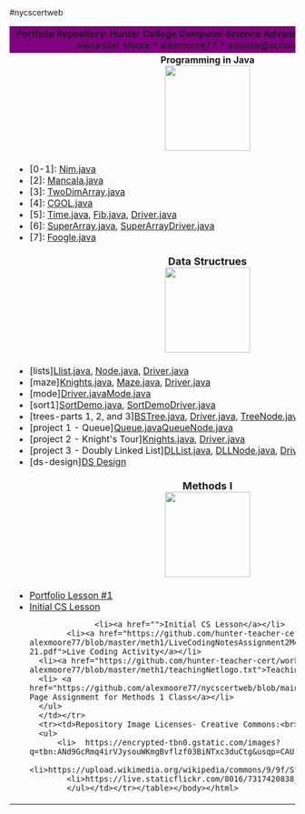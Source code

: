 <html>
      <head></head>
      <body>
#nycscertweb
<table>
<tr><td align=center bgcolor=800080><b>       Portfolio Repository: Hunter College Computer Science Advanced Certificate Program</b>
      <br> Alexander Moore * alexmoore77 * amoore@schools.nyc.gov</font>
            </td></tr>
      <tr><td align=center><b>Programming in Java</b><br><img src="https://live.staticflickr.com/8016/7317420838_edb29a4043_b.jpg" width=150></td></tr>
<tr><td><ul>
      <li>[0-1]:  <a href="https://github.com/hunter-teacher-cert/work_csci70900-alexmoore77/blob/master/1/Nim.java">Nim.java</a>            
      <li>[2]:  <a href="https://github.com/hunter-teacher-cert/work_csci70900-alexmoore77/blob/master/2/Mancala.java">Mancala.java</a></li>
            <li>[3]: <a href="https://github.com/hunter-teacher-cert/work_csci70900-alexmoore77/blob/master/3/TwoDimArray.java">TwoDimArray.java</a></li>
            <li>[4]: <a href="https://github.com/hunter-teacher-cert/work_csci70900-alexmoore77/blob/master/4/CGOL.java">CGOL.java</a></li>
            <li>[5]: <a href="https://github.com/hunter-teacher-cert/work_csci70900-alexmoore77/blob/master/5/Time.java">Time.java</a>, <a href="https://github.com/hunter-teacher-cert/work_csci70900-alexmoore77/blob/master/5/Fib.java">Fib.java</a>, <a href="https://github.com/hunter-teacher-cert/work_csci70900-alexmoore77/blob/master/5/Driver.java">Driver.java</a></li>
            <li>[6]: <a href="https://github.com/hunter-teacher-cert/work_csci70900-alexmoore77/blob/master/6/SuperArray.java">SuperArray.java</a>, <a href="https://github.com/hunter-teacher-cert/work_csci70900-alexmoore77/blob/master/6/SuperArrayDriver.java">SuperArrayDriver.java</a></li>
            <li>[7]: <a href="https://github.com/hunter-teacher-cert/work_csci70900-alexmoore77/blob/master/7/Foogle.java">Foogle.java</a></li>
            </ul>
      </td></tr><tr><td align=center><font size=+1><b>Data Structrues</b><br><img src="https://upload.wikimedia.org/wikipedia/commons/9/9f/Stack_data_structure.gif" width=150></b>
      </td></tr><tr><td><ul><li>[lists]<a href="https://github.com/hunter-teacher-cert/work_csci70900-alexmoore77/blob/master/ds/lists/Llist.java">Llist.java</a>, <a href="https://github.com/hunter-teacher-cert/work_csci70900-alexmoore77/blob/master/ds/lists/Node.java">Node.java</a>, <a href="https://github.com/hunter-teacher-cert/work_csci70900-alexmoore77/blob/master/ds/lists/Driver.java">Driver.java</a></li>
      <li>[maze]<a href="https://github.com/hunter-teacher-cert/work_csci70900-alexmoore77/blob/master/ds/maze/Knights.java">Knights.java</a>, <a href="https://github.com/hunter-teacher-cert/work_csci70900-alexmoore77/blob/master/ds/maze/Maze.java">Maze.java</a>, <a href="https://github.com/hunter-teacher-cert/work_csci70900-alexmoore77/blob/master/ds/maze/Driver.java">Driver.java</a></li>
      <li>[mode]<a href="https://github.com/hunter-teacher-cert/work_csci70900-alexmoore77/blob/master/ds/mode/Driver.java">Driver.java</a><a href="https://github.com/hunter-teacher-cert/work_csci70900-alexmoore77/blob/master/ds/mode/Mode.java">Mode.java</a></li>
            <li>[sort1]<a href="https://github.com/hunter-teacher-cert/work_csci70900-alexmoore77/blob/master/ds/sort1/SortDemo.java">SortDemo.java</a>, <a href="https://github.com/hunter-teacher-cert/work_csci70900-alexmoore77/blob/master/ds/sort1/SortDemoDriver.java">SortDemoDriver.java</a></li>
      <li>[trees-parts 1, 2, and 3]<a href="https://github.com/hunter-teacher-cert/work_csci70900-alexmoore77/blob/master/ds/treesWorkingPts123/BSTree.java">BSTree.java</a>, <a href="https://github.com/hunter-teacher-cert/work_csci70900-alexmoore77/blob/master/ds/treesWorkingPts123/Driver.java">Driver.java</a>, <a href="https://github.com/hunter-teacher-cert/work_csci70900-alexmoore77/blob/master/ds/treesWorkingPts123/TreeNode.java">TreeNode.java</a></li>
      <li>[project 1 - Queue]<a href="https://github.com/hunter-teacher-cert/work_csci70900-alexmoore77/blob/master/ds/project1Queue/Queue.java">Queue.java</a><a href="https://github.com/hunter-teacher-cert/work_csci70900-alexmoore77/blob/master/ds/project1Queue/QueueNode.java">QueueNode.java</a><a href="QueueDriver.java"></a></li>
      <li>[project 2 - Knight's Tour]<a href="https://github.com/hunter-teacher-cert/work_csci70900-alexmoore77/blob/master/ds/project2KnightsTour/Knights.java">Knights.java</a>, <a href="https://github.com/hunter-teacher-cert/work_csci70900-alexmoore77/blob/master/ds/project2KnightsTour/Driver.java">Driver.java</a></li>
      <li>[project 3 - Doubly Linked List]<a href="https://github.com/hunter-teacher-cert/work_csci70900-alexmoore77/blob/master/ds/project3DoublyLinkedList/DLList.java">DLList.java</a>, <a href="https://github.com/hunter-teacher-cert/work_csci70900-alexmoore77/blob/master/ds/project3DoublyLinkedList/DLLNode.java">DLLNode.java</a>, <a href="https://github.com/hunter-teacher-cert/work_csci70900-alexmoore77/blob/master/ds/project3DoublyLinkedList/Driver.java">Driver.java</a></li>
            <li>[ds-design]<a href="https://github.com/hunter-teacher-cert/work_csci70900-alexmoore77/blob/master/ds/ds_design/ds_design.txt">DS Design</a></li>
      </ul>
      </td></tr><tr><td align=center> 
      <font size=+1><b>Methods I</b></font> <br><img src="https://drive.google.com/file/d/1-3uQeWwuJtiSesBSXDrfNv19DdHJWbjz/view?usp=sharing" width=150></td></tr>
      <tr><td>
            <ul>
                  <li><a href="">Portfolio Lesson #1</a></li>
<li><a href="">Initial CS Lesson</a></li>

                  <li><a href="">Initial CS Lesson</a></li>
            <li><a href="https://github.com/hunter-teacher-cert/work_csci70900-alexmoore77/blob/master/meth1/LiveCodingNotesAssignment2MethodsAlexMoore7-14-21.pdf">Live Coding Activity</a></li>
      <li><a href="https://github.com/hunter-teacher-cert/work_csci70900-alexmoore77/blob/master/meth1/teachingNetlogo.txt">Teaching Netlogo</a></li>
      <li> <a href="https://github.com/alexmoore77/nycscertweb/blob/main/README.md">GitHub Page Assignment for Methods 1 Class</a></li>
      </ul>
      </td></tr>
      <tr><td>Repository Image Licenses- Creative Commons:<br>
      <ul>      
          <li>  https://encrypted-tbn0.gstatic.com/images?q=tbn:ANd9GcRmq4irVJysouWKmgBvflzf03BiNTxc3duCtg&usqp=CAU
            <li>https://upload.wikimedia.org/wikipedia/commons/9/9f/Stack_data_structure.gif
            <li>https://live.staticflickr.com/8016/7317420838_edb29a4043_b.jpg
            </ul></td></tr></table></body></html>
